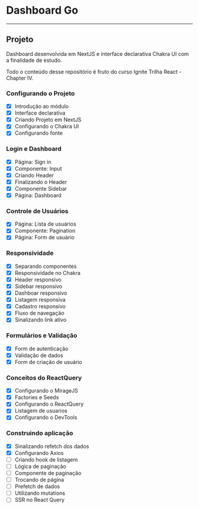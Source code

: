 # Dashboard Go
****

## Projeto
Dashboard desenvolvida em NextJS e interface declarativa Chakra UI com a finalidade de estudo.

Todo o conteúdo desse repositório é fruto do curso Ignite Trilha React - Chapter IV.

### Configurando o Projeto

- [X] Introdução ao módulo
- [X] Interface declarativa
- [X] Criando Projeto em NextJS
- [X] Configurando o Chakra UI
- [X] Configurando fonte

### Login e Dashboard

- [X] Página: Sign in
- [X] Componente: Input
- [X] Criando Header
- [X] Finalizando o Header
- [X] Componente Sidebar
- [X] Página: Dashboard

### Controle de Usuários
- [X] Página: Lista de usuários
- [X] Componente: Pagination
- [X] Página: Form de usuário

### Responsividade
- [X] Separando componentes
- [X] Responsividade no Chakra
- [X] Header responsivo
- [X] Sidebar responsivo
- [X] Dashboar responsivo
- [X] Listagem responsiva
- [X] Cadastro responsivo
- [X] Fluxo de navegação
- [X] Sinalizando link ativo

### Formulários e Validação
- [X] Form de autenticação
- [X] Validação de dados
- [X] Form de criação de usuário

### Conceitos do ReactQuery
- [X] Configurando o MirageJS
- [X] Factories e Seeds
- [X] Configurando o ReactQuery
- [X] Listagem de usuarios
- [X] Configurando o DevTools
  
### Construindo aplicação
- [X] Sinalizando refetch dos dados
- [X] Configurando Axios
- [ ] Criando hook de listagem
- [ ] Lógica de paginação
- [ ] Componente de paginação
- [ ] Trocando de página
- [ ] Prefetch de dados
- [ ] Utilizando mutations
- [ ] SSR no React Query
